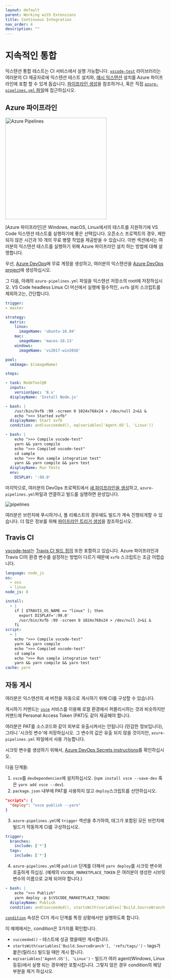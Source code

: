```yaml
---
layout: default
parent: Working with Extensions
title: Continuous Integration
nav_order: 4
description: ""
---
```


# 지속적인 통합
<!--
# Continuous Integration -->

익스텐션 통합 테스트는 CI 서비스에서 실행 가능합니다. [`vscode-test`](https://github.com/Microsoft/vscode-test) 라이브러리는 여러분의 CI 제공자로에 익스텐션 테스트 설치와, [예시 익스텐션](https://github.com/microsoft/vscode-test/tree/master/sample) 설치를 Azure 파이프라인에 포함 할 수 있게 돕습니다. [파이프라인 생성](https://dev.azure.com/vscode/vscode-test/_build?definitionId=15)을 참조하거나, 혹은 직접 [`azure-pipelines.yml` 파일](https://github.com/microsoft/vscode-test/blob/master/sample/azure-pipelines.yml)에 접근하십시오. 

<!--
Extension integration tests can be run on CI services. The [`vscode-test`](https://github.com/Microsoft/vscode-test) library helps you setup extension tests on CI providers and contains a [sample extension](https://github.com/microsoft/vscode-test/tree/master/sample) setup on Azure Pipelines. You can check out the [build pipeline](https://dev.azure.com/vscode/vscode-test/_build?definitionId=15) or jump directly to the [`azure-pipelines.yml` file](https://github.com/microsoft/vscode-test/blob/master/sample/azure-pipelines.yml).
-->

## Azure 파이프라인 
<!-- ## Azure Pipelines-->

<a href="https://azure.microsoft.com/services/devops/"><img alt="Azure Pipelines" src="/assets/api/working-with-extensions/continuous-integration/pipelines-logo.png" width="318" /></a>

[Azure 파이프라인]은 Windows, macOS, Linux에서의 테스트를 지원하기에 VS Code 익스텐션 테스트를 실행하기에 좋은 선택입니다. 오픈소스 프로젝트의 경우, 제한되지 않은 시간과 10 개의 무료 병렬 작업을 제공받을 수 있습니다. 이번 섹션에서는 여러분의 익스텐션 테스트를 실행하기 위해 Azure 파이프라인 설치 하는 방법에 대해 설명합니다.

<!-- 
[Azure Pipelines](https://azure.microsoft.com/services/devops/pipelines/) is great for running VS Code extension tests as it supports running the tests on Windows, macOS, and Linux. For Open Source projects, you get unlimited minutes and 10 free parallel jobs. This section explains how to setup an Azure Pipelines for running your extension tests.
-->

우선, [Azure DevOps](https://azure.microsoft.com/services/devops/)에 무료 계정을 생성하고, 여러분의 익스텐션을 [Azure DevOps project](https://azure.microsoft.com/features/devops-projects/)에 생성하십시오. 

<!--
First, create a free account on [Azure DevOps](https://azure.microsoft.com/services/devops/) and create an [Azure DevOps project](https://azure.microsoft.com/features/devops-projects/) for your extension.
-->

그 다음, 아래의 `azure-pipelines.yml` 파일을 익스텐션 저장소의 root에 저장하십시오. VS Code headless Linux CI 머신에서 실행에 필수적인, `xvfb` 설치 스크립트를 제외하고는, 간단합니다. 

<!--
Then, add the following `azure-pipelines.yml` file to the root of your extension's repository. Other than the `xvfb` setup script for Linux that is necessary to run VS Code in headless Linux CI machines, the definition is straight-forward:
-->

```yaml
trigger:
- master

strategy:
  matrix:
    linux:
      imageName: 'ubuntu-16.04'
    mac:
      imageName: 'macos-10.13'
    windows:
      imageName: 'vs2017-win2016'

pool:
  vmImage: $(imageName)

steps:

- task: NodeTool@0
  inputs:
    versionSpec: '8.x'
  displayName: 'Install Node.js'

- bash: |
    /usr/bin/Xvfb :99 -screen 0 1024x768x24 > /dev/null 2>&1 &
    echo ">>> Started xvfb"
  displayName: Start xvfb
  condition: and(succeeded(), eq(variables['Agent.OS'], 'Linux'))

- bash: |
    echo ">>> Compile vscode-test"
    yarn && yarn compile
    echo ">>> Compiled vscode-test"
    cd sample
    echo ">>> Run sample integration test"
    yarn && yarn compile && yarn test
  displayName: Run Tests
  env:
    DISPLAY: ':99.0'
```

마지막으로, 여러분의 DevOps 프로젝트에서 [새 파이프라인을 생성](https://docs.microsoft.com/azure/devops/pipelines/get-started-yaml?view=vsts#get-your-first-build)하고, `azure-pipelines.yml`파일과 연결하고 빌드를 실행하면 완성입니다.

<!--
Finally, [create a new pipeline](https://docs.microsoft.com/azure/devops/pipelines/get-started-yaml?view=vsts#get-your-first-build) in your DevOps project and point it to the `azure-pipelines.yml` file. Trigger a build and voilà:
-->

![pipelines](images/continuous-integration/pipelines.png)

여러분은 브런치에 푸시하거나, 풀 리퀘스트의 경우에도 빌드가 계속 진행되게할 수 있습니다. 더 많은 정보를 위해 [파이프라인 트리거 생성](https://docs.microsoft.com/azure/devops/pipelines/build/triggers)을 참조하십시오. 

<!-- 
You can enable the build to run continuously when pushing to a branch and even on pull requests. See [Build pipeline triggers](https://docs.microsoft.com/azure/devops/pipelines/build/triggers) to learn more.
-->

## Travis CI

[vscode-test](https://github.com/microsoft/vscode-test)는 [Travis CI 빌드 정의](https://github.com/microsoft/vscode-test/blob/master/.travis.yml) 또한 포함하고 있습니다. Azure 파이프라인과 Travis CI의 환경 변수를 설정하는 방법이 다르기 때문에 `xvfb` 스크립트는 조금 어렵습니다.

<!--
[vscode-test](https://github.com/microsoft/vscode-test) also includes a [Travis CI build definition](https://github.com/microsoft/vscode-test/blob/master/.travis.yml). Because the way to define environment variables is different from Azure Pipelines to Travis CI, the `xvfb` script is a little bit different:
-->

```yaml
language: node_js
os:
  - osx
  - linux
node_js: 8

install:
  - |
    if [ $TRAVIS_OS_NAME == "linux" ]; then
      export DISPLAY=':99.0'
      /usr/bin/Xvfb :99 -screen 0 1024x768x24 > /dev/null 2>&1 &
    fi
script:
  - |
    echo ">>> Compile vscode-test"
    yarn && yarn compile
    echo ">>> Compiled vscode-test"
    cd sample
    echo ">>> Run sample integration test"
    yarn && yarn compile && yarn test
cache: yarn
```

## 자동 게시

<!-- ## Automated publishing -->

여러분은 익스텐션의 새 버전을 자동으로 게시하기 위해 CI를 구성할 수 있습니다.

<!--
You can configure the CI to publish a new version of the extension automatically.
-->

게시하기 커맨드는 [`vsce`](https://github.com/Microsoft/vsce) 서비스를 이용해 로컬 환경에서 퍼블리시하는 것과 비슷하지만 커맨드에 Personal Access Token (PAT)도 같이 제공해야 합니다. 

<!--
The publish command is similar to publishing from a local environment using the [`vsce`](https://github.com/Microsoft/vsce) service but the command needs to also include the Personal Access Token (PAT).
-->

여러분은 PAT를 소스코드와 같이 외부로 유출시켜서는 안됩니다 (민감한 정보입니다), 그러니 '시크릿 변수'에 저장하십시오. 그 변수의 값은 유출 되지 않을 것이지만, `azure-pipelines.yml` 파일에서 사용 가능합니다. 

<!--
You shouldn't expose the PAT with the rest of the source code (it's a sensitive information), so you can store it in a "secret variable". The value of that variable will not be exposed and you can use it in the `azure-pipelines.yml` file.
-->

시크릿 변수를 생성하기 위해서, [Azure DevOps Secrets instructions](https://docs.microsoft.com/azure/devops/pipelines/process/variables?tabs=classic%2Cbatch#secret-variables)를 확인하십시오. 

<!-- 
To create a secret variable, follow the [Azure DevOps Secrets instructions](https://docs.microsoft.com/azure/devops/pipelines/process/variables?tabs=classic%2Cbatch#secret-variables).
-->

다음 단계들: 
<!-- 
Next steps will be: -->

1. `vsce`를 `devDependencies`에 설치하십시오. (`npm install vsce --save-dev` 혹은 `yarn add vsce --dev`).
2. `package.json` 내부에 PAT를 사용하지 않고 `deploy`스크립트를 선언하십시오. 

<!--
1. Install `vsce` as a `devDependencies` (`npm install vsce --save-dev` or `yarn add vsce --dev`).
2. Declare a `deploy` script in `package.json` without the PAT.
-->

```json
"scripts": {
  "deploy": "vsce publish --yarn"
}
```

3. `azure-pipelines.yml`에 `trigger` 섹션을 추가하여, 태그가 포함된 모든 브런치에 빌드가 작동하게 CI를 구성하십시오.

<!--
3. Configure the CI so the build will run for all the branches that include tags by adding a `trigger` section in `azure-pipelines.yml`: -->

```yaml
trigger:
  branches:
    include: ['*']
  tags:
    include: ['*']
```

4. `azure-pipelines.yml`에 `publish` 단계를 더해서 `yarn deploy`를 시크릿 변수와 호출하게 하십싱. (예제의 `VSCODE_MARKETPLACE_TOKEN` 은 여러분이 생성한 시브릿 변수의 이름으로 교체 되어야 합니다.)

<!--
4. Add a `publish` step in `azure-pipelines.yml` that calls `yarn deploy` with the secret variable. (`VSCODE_MARKETPLACE_TOKEN` in the example should be replaced with the name of the secret you created at the beginning of the process).
-->


```yaml
- bash: |
    echo ">>> Publish"
    yarn deploy -p $(VSCODE_MARKETPLACE_TOKEN)
  displayName: Publish
  condition: and(succeeded(), startsWith(variables['Build.SourceBranch'], 'refs/tags/'), eq(variables['Agent.OS'], 'Linux'))
```

[`condition`](https://docs.microsoft.com/azure/devops/pipelines/process/conditions) 속성은 CI가 게시 단계를 특정 상황에서만 실행하도록 합니다. 

<!-- 
The [`condition`](https://docs.microsoft.com/azure/devops/pipelines/process/conditions) property tells the CI to run the publish step only in certain cases.
-->

이 예제에서는, condition은 3가지를 확인합니다.

<!-- In our example, the condition has three checks: -->

- `succeeded()` - 테스트에 성공 했을때만 게시합니다. 
- `startsWith(variables['Build.SourceBranch'], 'refs/tags/')` - tags가 붙은(릴리스) 빌드일 때만 게시 합니다. 
- `eq(variables['Agent.OS'], 'Linux')` - 빌드가 여러 agent(Windows, Linux 등등)에서 실행 되는 경우에만 포함시킵니다. 그렇지 않은 경우 condition의 해당 부분을 제거 하십시오. 

<!--
- `succeeded()` - Publish only if the tests pass.
- `startsWith(variables['Build.SourceBranch'], 'refs/tags/')` - Publish only if a tagged (release) build.
- `eq(variables['Agent.OS'], 'Linux')` - Include if your build runs on multiple agents (Windows, Linux, etc.). If not, remove that part of the condition.
-->
